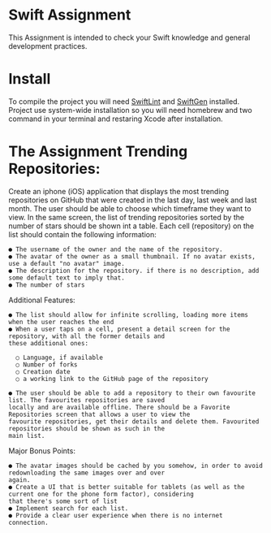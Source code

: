 # Swift Assignment
  This Assignment is intended to check your Swift knowledge and general development practices.

# Install
  To compile the project you will need [SwiftLint](https://github.com/realm/SwiftLint) and [SwiftGen](https://github.com/SwiftGen/SwiftGen) installed. Project use system-wide installation so you will need homebrew and two command in your terminal and restaring Xcode after installation.


# The Assignment Trending Repositories:
  Create an iphone (iOS) application that displays the most trending repositories on GitHub that were created in the last day, last week and last month. The user should be able to choose which timeframe they want to view. In the same screen, the list of trending repositories sorted by the number of stars should be shown int a table. Each cell (repository) on the list should contain the following information:
  
    ● The username of the owner and the name of the repository.
    ● The avatar of the owner as a small thumbnail. If no avatar exists, use a default "no avatar" image.
    ● The description for the repository. if there is no description, add some default text to imply that.
    ● The number of stars
  
  Additional Features:
  
    ● The list should allow for infinite scrolling, loading more items when the user reaches the end
    ● When a user taps on a cell, present a detail screen for the repository, with all the former details and 
    these additional ones:
    
      ○ Language, if available
      ○ Number of forks
      ○ Creation date
      ○ a working link to the GitHub page of the repository
  
    ● The user should be able to add a repository to their own favourite list. The favourites repositories are saved 
    locally and are available offline. There should be a Favorite Repositories screen that allows a user to view the 
    favourite repositories, get their details and delete them. Favourited repositories should be shown as such in the 
    main list.
  
  Major Bonus Points:
  
    ● The avatar images should be cached by you somehow, in order to avoid redownloading the same images over and over 
    again.
    ● Create a UI that is better suitable for tablets (as well as the current one for the phone form factor), considering 
    that there's some sort of list
    ● Implement search for each list.
    ● Provide a clear user experience when there is no internet connection.
